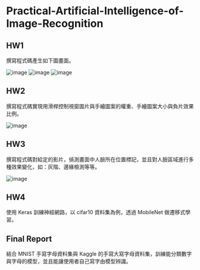 # Practical-Artificial-Intelligence-of-Image-Recognition
## HW1
撰寫程式碼產生如下圖畫面。

![image](https://github.com/cherry900606/Practical-Artificial-Intelligence-of-Image-Recognition/assets/61570297/7421a755-f77d-4428-8bb8-0c0fa0c29d29)
![image](https://github.com/cherry900606/Practical-Artificial-Intelligence-of-Image-Recognition/assets/61570297/8b5a4736-e0dd-4cea-8c82-2403652ac01b)
![image](https://github.com/cherry900606/Practical-Artificial-Intelligence-of-Image-Recognition/assets/61570297/6df118bb-6ff1-4f2d-a906-925c3f468b47)

## HW2
撰寫程式碼實現用滑桿控制視窗圖片與手繪圖案的權重、手繪圖案大小與負片效果比例。

![image](https://github.com/cherry900606/Practical-Artificial-Intelligence-of-Image-Recognition/assets/61570297/e7e36ca5-cdd8-4de6-bb5a-ea6f5129e918)

## HW3
撰寫程式碼對給定的影片，偵測畫面中人臉所在位置標記，並且對人臉區域進行多種效果變化，如：灰階、邊緣檢測等等。

![image](https://github.com/cherry900606/Practical-Artificial-Intelligence-of-Image-Recognition/assets/61570297/304d1f6d-1d36-4d2f-9440-957c1f1a30cd)

## HW4
使用 Keras 訓練神經網路，以 cifar10 資料集為例，透過 MobileNet 做遷移式學習。

## Final Report
結合 MNIST 手寫字母資料集與 Kaggle 的手寫大寫字母資料集，訓練能分類數字與字母的模型，並且能讓使用者自己寫字由模型辨識。
